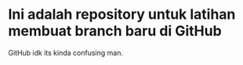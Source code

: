 Ini adalah repository untuk latihan membuat branch baru di GitHub
==
GitHub idk its kinda confusing man. 
